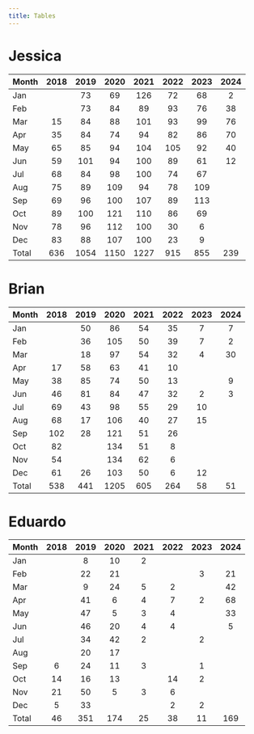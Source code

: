 ```yaml
---
title: Tables
---
```


# Jessica

| Month | 2018 | 2019 | 2020 | 2021 | 2022 | 2023 | 2024 |
| --- |:---: | :---: | :---: | :---: | :---: | :---: | :---: |
| Jan |    | 73 | 69 | 126 | 72 | 68 | 2 |
| Feb |    | 73 | 84 | 89 | 93 | 76 | 38 |
| Mar | 15 | 84 | 88 | 101 | 93 | 99 | 76 |
| Apr | 35 | 84 | 74 | 94 | 82 | 86 | 70 |
| May | 65 | 85 | 94 | 104 | 105 | 92 | 40 |
| Jun | 59 | 101 | 94 | 100 | 89 | 61 | 12 |
| Jul | 68 | 84 | 98 | 100 | 74 | 67 |    |
| Aug | 75 | 89 | 109 | 94 | 78 | 109 |    |
| Sep | 69 | 96 | 100 | 107 | 89 | 113 |    |
| Oct | 89 | 100 | 121 | 110 | 86 | 69 |    |
| Nov | 78 | 96 | 112 | 100 | 30 | 6 |    |
| Dec | 83 | 88 | 107 | 100 | 23 | 9 |    |
| Total | 636 | 1054 | 1150 | 1227 | 915 | 855 | 239 |

# Brian

| Month | 2018 | 2019 | 2020 | 2021 | 2022 | 2023 | 2024 |
| --- |:---: | :---: | :---: | :---: | :---: | :---: | :---: |
| Jan |    | 50 | 86 | 54 | 35 | 7 | 7 |
| Feb |    | 36 | 105 | 50 | 39 | 7 | 2 |
| Mar |    | 18 | 97 | 54 | 32 | 4 | 30 |
| Apr | 17 | 58 | 63 | 41 | 10 |    |    |
| May | 38 | 85 | 74 | 50 | 13 |    | 9 |
| Jun | 46 | 81 | 84 | 47 | 32 | 2 | 3 |
| Jul | 69 | 43 | 98 | 55 | 29 | 10 |    |
| Aug | 68 | 17 | 106 | 40 | 27 | 15 |    |
| Sep | 102 | 28 | 121 | 51 | 26 |    |    |
| Oct | 82 |    | 134 | 51 | 8 |    |    |
| Nov | 54 |    | 134 | 62 | 6 |    |    |
| Dec | 61 | 26 | 103 | 50 | 6 | 12 |    |
| Total | 538 | 441 | 1205 | 605 | 264 | 58 | 51 |

# Eduardo

| Month | 2018 | 2019 | 2020 | 2021 | 2022 | 2023 | 2024 |
| --- |:---: | :---: | :---: | :---: | :---: | :---: | :---: |
| Jan |    | 8 | 10 | 2 |    |    |    |
| Feb |    | 22 | 21 |    |    | 3 | 21 |
| Mar |    | 9 | 24 | 5 | 2 |    | 42 |
| Apr |    | 41 | 6 | 4 | 7 | 2 | 68 |
| May |    | 47 | 5 | 3 | 4 |    | 33 |
| Jun |    | 46 | 20 | 4 | 4 |    | 5 |
| Jul |    | 34 | 42 | 2 |    | 2 |    |
| Aug |    | 20 | 17 |    |    |    |    |
| Sep | 6 | 24 | 11 | 3 |    | 1 |    |
| Oct | 14 | 16 | 13 |    | 14 | 2 |    |
| Nov | 21 | 50 | 5 | 3 | 6 |    |    |
| Dec | 5 | 33 |    |    | 2 | 2 |    |
| Total | 46 | 351 | 174 | 25 | 38 | 11 | 169 |

